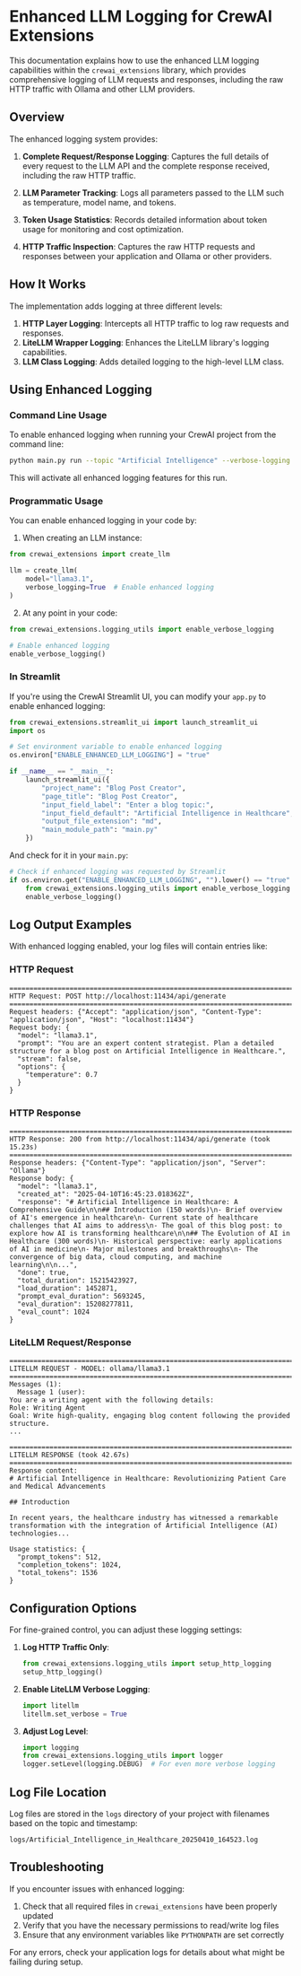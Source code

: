 # Enhanced LLM Logging for CrewAI Extensions

This documentation explains how to use the enhanced LLM logging capabilities within the `crewai_extensions` library, which provides comprehensive logging of LLM requests and responses, including the raw HTTP traffic with Ollama and other LLM providers.

## Overview

The enhanced logging system provides:

1. **Complete Request/Response Logging**: Captures the full details of every request to the LLM API and the complete response received, including the raw HTTP traffic.

2. **LLM Parameter Tracking**: Logs all parameters passed to the LLM such as temperature, model name, and tokens.

3. **Token Usage Statistics**: Records detailed information about token usage for monitoring and cost optimization.

4. **HTTP Traffic Inspection**: Captures the raw HTTP requests and responses between your application and Ollama or other providers.

## How It Works

The implementation adds logging at three different levels:

1. **HTTP Layer Logging**: Intercepts all HTTP traffic to log raw requests and responses.
2. **LiteLLM Wrapper Logging**: Enhances the LiteLLM library's logging capabilities.
3. **LLM Class Logging**: Adds detailed logging to the high-level LLM class.

## Using Enhanced Logging

### Command Line Usage

To enable enhanced logging when running your CrewAI project from the command line:

```bash
python main.py run --topic "Artificial Intelligence" --verbose-logging
```

This will activate all enhanced logging features for this run.

### Programmatic Usage

You can enable enhanced logging in your code by:

1. When creating an LLM instance:

```python
from crewai_extensions import create_llm

llm = create_llm(
    model="llama3.1",
    verbose_logging=True  # Enable enhanced logging
)
```

2. At any point in your code:

```python
from crewai_extensions.logging_utils import enable_verbose_logging

# Enable enhanced logging
enable_verbose_logging()
```

### In Streamlit

If you're using the CrewAI Streamlit UI, you can modify your `app.py` to enable enhanced logging:

```python
from crewai_extensions.streamlit_ui import launch_streamlit_ui
import os

# Set environment variable to enable enhanced logging
os.environ["ENABLE_ENHANCED_LLM_LOGGING"] = "true"

if __name__ == "__main__":
    launch_streamlit_ui({
        "project_name": "Blog Post Creator",
        "page_title": "Blog Post Creator",
        "input_field_label": "Enter a blog topic:",
        "input_field_default": "Artificial Intelligence in Healthcare",
        "output_file_extension": "md",
        "main_module_path": "main.py"
    })
```

And check for it in your `main.py`:

```python
# Check if enhanced logging was requested by Streamlit
if os.environ.get("ENABLE_ENHANCED_LLM_LOGGING", "").lower() == "true":
    from crewai_extensions.logging_utils import enable_verbose_logging
    enable_verbose_logging()
```

## Log Output Examples

With enhanced logging enabled, your log files will contain entries like:

### HTTP Request

```
================================================================================
HTTP Request: POST http://localhost:11434/api/generate
================================================================================
Request headers: {"Accept": "application/json", "Content-Type": "application/json", "Host": "localhost:11434"}
Request body: {
  "model": "llama3.1",
  "prompt": "You are an expert content strategist. Plan a detailed structure for a blog post on Artificial Intelligence in Healthcare.",
  "stream": false,
  "options": {
    "temperature": 0.7
  }
}
```

### HTTP Response

```
================================================================================
HTTP Response: 200 from http://localhost:11434/api/generate (took 15.23s)
================================================================================
Response headers: {"Content-Type": "application/json", "Server": "Ollama"}
Response body: {
  "model": "llama3.1",
  "created_at": "2025-04-10T16:45:23.018362Z",
  "response": "# Artificial Intelligence in Healthcare: A Comprehensive Guide\n\n## Introduction (150 words)\n- Brief overview of AI's emergence in healthcare\n- Current state of healthcare challenges that AI aims to address\n- The goal of this blog post: to explore how AI is transforming healthcare\n\n## The Evolution of AI in Healthcare (300 words)\n- Historical perspective: early applications of AI in medicine\n- Major milestones and breakthroughs\n- The convergence of big data, cloud computing, and machine learning\n\n...",
  "done": true,
  "total_duration": 15215423927,
  "load_duration": 1452871,
  "prompt_eval_duration": 5693245,
  "eval_duration": 15208277811,
  "eval_count": 1024
}
```

### LiteLLM Request/Response

```
================================================================================
LITELLM REQUEST - MODEL: ollama/llama3.1
================================================================================
Messages (1):
  Message 1 (user):
You are a writing agent with the following details:
Role: Writing Agent
Goal: Write high-quality, engaging blog content following the provided structure.
...

================================================================================
LITELLM RESPONSE (took 42.67s)
================================================================================
Response content:
# Artificial Intelligence in Healthcare: Revolutionizing Patient Care and Medical Advancements

## Introduction

In recent years, the healthcare industry has witnessed a remarkable transformation with the integration of Artificial Intelligence (AI) technologies...

Usage statistics: {
  "prompt_tokens": 512,
  "completion_tokens": 1024,
  "total_tokens": 1536
}
```

## Configuration Options

For fine-grained control, you can adjust these logging settings:

1. **Log HTTP Traffic Only**: 
   ```python
   from crewai_extensions.logging_utils import setup_http_logging
   setup_http_logging()
   ```

2. **Enable LiteLLM Verbose Logging**:
   ```python
   import litellm
   litellm.set_verbose = True
   ```

3. **Adjust Log Level**:
   ```python
   import logging
   from crewai_extensions.logging_utils import logger
   logger.setLevel(logging.DEBUG)  # For even more verbose logging
   ```

## Log File Location

Log files are stored in the `logs` directory of your project with filenames based on the topic and timestamp:

```
logs/Artificial_Intelligence_in_Healthcare_20250410_164523.log
```

## Troubleshooting

If you encounter issues with enhanced logging:

1. Check that all required files in `crewai_extensions` have been properly updated
2. Verify that you have the necessary permissions to read/write log files
3. Ensure that any environment variables like `PYTHONPATH` are set correctly

For any errors, check your application logs for details about what might be failing during setup.